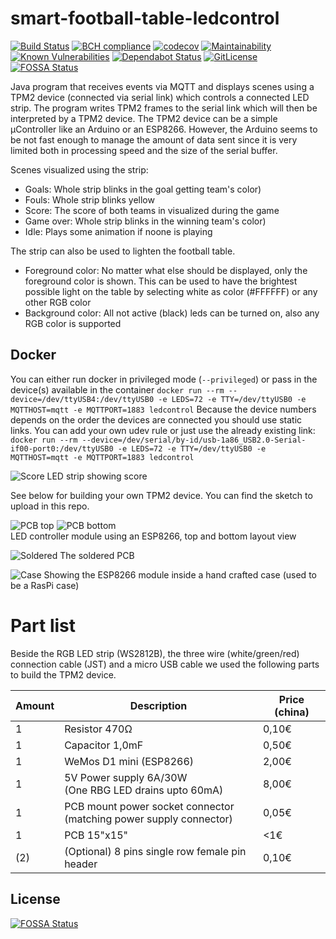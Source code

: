 # smart-football-table-ledcontrol

[![Build Status](https://github.com/smart-football-table/smart-football-table-ledcontrol/actions/workflows/maven.yml/badge.svg)](https://github.com/smart-football-table/smart-football-table-ledcontrol/actions/workflows/maven.yml)
[![BCH compliance](https://bettercodehub.com/edge/badge/smart-football-table/smart-football-table-ledcontrol?branch=master)](https://bettercodehub.com/)
[![codecov](https://codecov.io/gh/smart-football-table/smart-football-table-ledcontrol/branch/master/graph/badge.svg)](https://codecov.io/gh/smart-football-table/smart-football-table-ledcontrol)
[![Maintainability](https://api.codeclimate.com/v1/badges/4e3ba0582647e20a63f7/maintainability)](https://codeclimate.com/github/smart-football-table/smart-football-table-ledcontrol/maintainability)
[![Known Vulnerabilities](https://snyk.io/test/github/smart-football-table/smart-football-table-ledcontrol/badge.svg?targetFile=pom.xml)](https://snyk.io/test/github/smart-football-table/smart-football-table-ledcontrol?targetFile=pom.xml)
[![Dependabot Status](https://api.dependabot.com/badges/status?host=github&repo=smart-football-table/smart-football-table-ledcontrol)](https://dependabot.com)
[![GitLicense](https://gitlicense.com/badge/smart-football-table/smart-football-table-ledcontrol)](https://gitlicense.com/license/smart-football-table/smart-football-table-ledcontrol)
[![FOSSA Status](https://app.fossa.com/api/projects/git%2Bgithub.com%2Fsmart-football-table%2Fsmart-football-table-ledcontrol.svg?type=shield)](https://app.fossa.com/projects/git%2Bgithub.com%2Fsmart-football-table%2Fsmart-football-table-ledcontrol?ref=badge_shield)

Java program that receives events via MQTT and displays scenes using a TPM2 device (connected via serial link) which controls a connected LED strip. 
The program writes TPM2 frames to the serial link which will then be interpreted by a TPM2 device. The TPM2 device can be a simple µController like an Arduino or an ESP8266. 
However, the Arduino seems to be not fast enough to manage the amount of data sent since it is very limited both in processing speed and the size of the serial buffer. 

Scenes visualized using the strip: 
* Goals: Whole strip blinks in the goal getting team's color)
* Fouls: Whole strip blinks yellow
* Score: The score of both teams in visualized during the game
* Game over: Whole strip blinks in the winning team's color)
* Idle: Plays some animation if noone is playing

The strip can also be used to lighten the football table. 
* Foreground color: No matter what else should be displayed, only the foreground color is shown. This can be used to have the brightest possible light on the table by selecting white as color (#FFFFFF) or any other RGB color
* Background color: All not active (black) leds can be turned on, also any RGB color is supported

## Docker
You can either run docker in privileged mode (```--privileged```) or pass in the device(s) available in the container
```docker run --rm --device=/dev/ttyUSB4:/dev/ttyUSB0 -e LEDS=72 -e TTY=/dev/ttyUSB0 -e MQTTHOST=mqtt -e MQTTPORT=1883 ledcontrol```
Because the device numbers depends on the order the devices are connected you should use static links. You can add your own udev rule or just use the already existing link: 
```docker run --rm --device=/dev/serial/by-id/usb-1a86_USB2.0-Serial-if00-port0:/dev/ttyUSB0 -e LEDS=72 -e TTY=/dev/ttyUSB0 -e MQTTHOST=mqtt -e MQTTPORT=1883 ledcontrol```

![Score](https://smart-football-table.github.io/modules/smart-football-table-ledcontrol/IMG_20190307_164909.jpg)
LED strip showing score

See below for building your own TPM2 device. You can find the sketch to upload in this repo. 

![PCB top](https://smart-football-table.github.io/modules/smart-football-table-ledcontrol/esp8266-tpm2-top.png) ![PCB bottom](https://smart-football-table.github.io/modules/smart-football-table-ledcontrol/esp8266-tpm2-bottom.png)
<br>LED controller module using an ESP8266, top and bottom layout view

![Soldered](https://smart-football-table.github.io/modules/smart-football-table-ledcontrol/IMG_20190328_171512830.jpg)
The soldered PCB

![Case](https://smart-football-table.github.io/modules/smart-football-table-ledcontrol/IMG_20190404_131424825.jpg)
Showing the ESP8266 module inside a hand crafted case (used to be a RasPi case)


# Part list

Beside the RGB LED strip (WS2812B), the three wire (white/green/red) connection cable (JST) and a micro USB cable we used the following parts to build the TPM2 device. 

| Amount | Description             | Price (china)  |
| ------ | ----------------------- | -------------- |
| 1      | Resistor 470Ω           | 0,10€          |
| 1      | Capacitor 1,0mF         | 0,50€          |
| 1      | WeMos D1 mini (ESP8266) | 2,00€          |
| 1      | 5V Power supply 6A/30W<br>(One RBG LED drains upto 60mA) | 8,00€ |
| 1      | PCB mount power socket connector<br>(matching power supply connector) | 0,05€ |
| 1      | PCB 15"x15"             | <1€            |
| (2)    | (Optional) 8 pins single row female pin header | 0,10€ |


## License
[![FOSSA Status](https://app.fossa.com/api/projects/git%2Bgithub.com%2Fsmart-football-table%2Fsmart-football-table-ledcontrol.svg?type=large)](https://app.fossa.com/projects/git%2Bgithub.com%2Fsmart-football-table%2Fsmart-football-table-ledcontrol?ref=badge_large)
